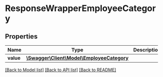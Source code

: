 # ResponseWrapperEmployeeCategory

## Properties
Name | Type | Description | Notes
------------ | ------------- | ------------- | -------------
**value** | [**\Swagger\Client\Model\EmployeeCategory**](EmployeeCategory.md) |  | [optional] 

[[Back to Model list]](../../README.md#documentation-for-models) [[Back to API list]](../../README.md#documentation-for-api-endpoints) [[Back to README]](../../README.md)

